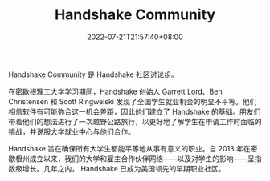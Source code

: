 ﻿---
weight: 
title: "Handshake Community"
description: "Handshake Community 是 Handshake 社区讨论组"
date: 2022-07-21T21:57:40+08:00
lastmod: 2022-07-21T16:45:40+08:00
draft: false
authors: ["seven"]
featuredImage: "handshake-community.jpg"
link: "https://joinhandshake.com/"
tags: ["元宇宙社区","Handshake Community"]
categories: ["navigation"]
navigation: ["元宇宙社区"]
lightgallery: true
toc: true
pinned: false
recommend: false
recommend1: false
---
Handshake Community 是 Handshake 社区讨论组。

在密歇根理工大学学习期间，Handshake 创始人 Garrett Lord、Ben Christensen 和 Scott Ringwelski 发现了全国学生就业机会的明显不平等。他们相信软件有可能弥合这一机会差距，因此他们建立了 Handshake 的基础。朋友们带着他们的想法进行了一次越野公路旅行，以更好地了解学生在申请工作时面临的挑战，并说服大学就业中心与他们合作。

Handshake 旨在确保所有大学生都能平等地从事有意义的职业。自 2013 年在密歇根州成立以来，我们的大学和雇主合作伙伴网络——以及对学生的影响——呈指数级增长。几年之内，  Handshake 已成为美国领先的早期职业社区。